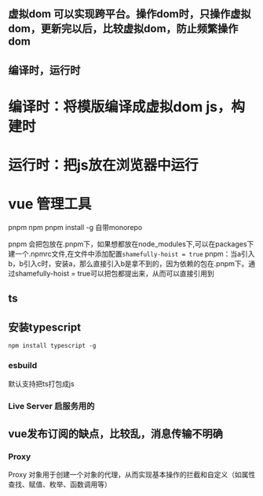 ## 虚拟dom 可以实现跨平台。操作dom时，只操作虚拟dom，更新完以后，比较虚拟dom，防止频繁操作dom

## 编译时，运行时
# 编译时：将模版编译成虚拟dom js，构建时
# 运行时：把js放在浏览器中运行 

# vue 管理工具
pnpm 
npm pnpm install -g
自带monorepo

pnpm 会把包放在.pnpm下，如果想都放在node_modules下,可以在packages下建一个.npmrc文件,在文件中添加配置```shamefully-hoist = true```
pnpm：当a引入b，b引入c时，安装a，那么直接引入b是拿不到的，因为依赖的包在.pnpm下。通过shamefully-hoist = true可以把包都提出来，从而可以直接引用到

## ts
## 安装typescript  
```npm install typescript -g ```


### esbuild
默认支持把ts打包成js

### Live Server 启服务用的

## vue发布订阅的缺点，比较乱，消息传输不明确

### Proxy
Proxy 对象用于创建一个对象的代理，从而实现基本操作的拦截和自定义（如属性查找、赋值、枚举、函数调用等）